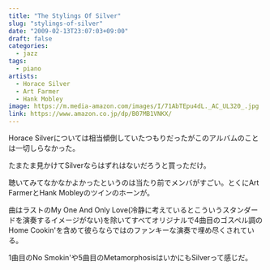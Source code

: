 ```yaml
---
title: "The Stylings Of Silver"
slug: "stylings-of-silver"
date: "2009-02-13T23:07:03+09:00"
draft: false
categories: 
  - jazz
tags: 
  - piano
artists:
  - Horace Silver
  - Art Farmer
  - Hank Mobley
image: https://m.media-amazon.com/images/I/71AbTEpu4dL._AC_UL320_.jpg
link: https://www.amazon.co.jp/dp/B07MB1VNKX/
---
```

Horace Silverについては相当傾倒していたつもりだったがこのアルバムのことは一切しらなかった。
<!--more-->
たまたま見かけてSilverならはずれはないだろうと買っただけ。 

聴いてみてなかなかよかったというのは当たり前でメンバがすごい。とくにArt FarmerとHank Mobleyのツインのホーンが。 

曲はラストのMy One And Only Love(冷静に考えているとこういうスタンダードを演奏するイメージがない)を除いてすべてオリジナルで4曲目のゴスペル調のHome Cookin'を含めて彼らならではのファンキーな演奏で埋め尽くされている。

1曲目のNo Smokin'や5曲目のMetamorphosisはいかにもSilverって感じだ。
